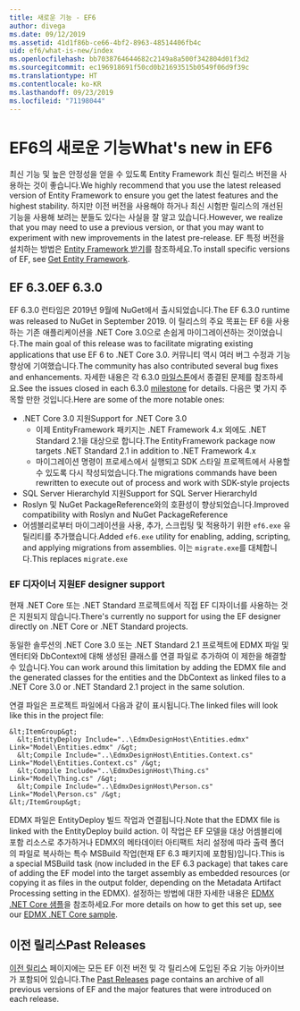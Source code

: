 ```yaml
---
title: 새로운 기능 - EF6
author: divega
ms.date: 09/12/2019
ms.assetid: 41d1f86b-ce66-4bf2-8963-48514406fb4c
uid: ef6/what-is-new/index
ms.openlocfilehash: bb7038764644682c2149a8a500f342804d01f3d2
ms.sourcegitcommit: ec196918691f50cd0b21693515b0549f06d9f39c
ms.translationtype: HT
ms.contentlocale: ko-KR
ms.lasthandoff: 09/23/2019
ms.locfileid: "71198044"
---
```

# <a name="whats-new-in-ef6"></a><span data-ttu-id="2481a-102">EF6의 새로운 기능</span><span class="sxs-lookup"><span data-stu-id="2481a-102">What's new in EF6</span></span>

<span data-ttu-id="2481a-103">최신 기능 및 높은 안정성을 얻을 수 있도록 Entity Framework 최신 릴리스 버전을 사용하는 것이 좋습니다.</span><span class="sxs-lookup"><span data-stu-id="2481a-103">We highly recommend that you use the latest released version of Entity Framework to ensure you get the latest features and the highest stability.</span></span>
<span data-ttu-id="2481a-104">하지만 이전 버전을 사용해야 하거나 최신 시험판 릴리스의 개선된 기능을 사용해 보려는 분들도 있다는 사실을 잘 알고 있습니다.</span><span class="sxs-lookup"><span data-stu-id="2481a-104">However, we realize that you may need to use a previous version, or that you may want to experiment with new improvements in the latest pre-release.</span></span>
<span data-ttu-id="2481a-105">EF 특정 버전을 설치하는 방법은 [Entity Framework 받기](~/ef6/fundamentals/install.md)를 참조하세요.</span><span class="sxs-lookup"><span data-stu-id="2481a-105">To install specific versions of EF, see [Get Entity Framework](~/ef6/fundamentals/install.md).</span></span>

## <a name="ef-630"></a><span data-ttu-id="2481a-106">EF 6.3.0</span><span class="sxs-lookup"><span data-stu-id="2481a-106">EF 6.3.0</span></span>

<span data-ttu-id="2481a-107">EF 6.3.0 런타임은 2019년 9월에 NuGet에서 출시되었습니다.</span><span class="sxs-lookup"><span data-stu-id="2481a-107">The EF 6.3.0 runtime was released to NuGet in September 2019.</span></span> <span data-ttu-id="2481a-108">이 릴리스의 주요 목표는 EF 6을 사용하는 기존 애플리케이션을 .NET Core 3.0으로 손쉽게 마이그레이션하는 것이었습니다.</span><span class="sxs-lookup"><span data-stu-id="2481a-108">The main goal of this release was to facilitate migrating existing applications that use EF 6 to .NET Core 3.0.</span></span> <span data-ttu-id="2481a-109">커뮤니티 역시 여러 버그 수정과 기능 향상에 기여했습니다.</span><span class="sxs-lookup"><span data-stu-id="2481a-109">The community has also contributed several bug fixes and enhancements.</span></span> <span data-ttu-id="2481a-110">자세한 내용은 각 6.3.0 [마일스톤](https://github.com/aspnet/EntityFramework6/milestones?state=closed)에서 종결된 문제를 참조하세요.</span><span class="sxs-lookup"><span data-stu-id="2481a-110">See the issues closed in each 6.3.0 [milestone](https://github.com/aspnet/EntityFramework6/milestones?state=closed) for details.</span></span> <span data-ttu-id="2481a-111">다음은 몇 가지 주목할 만한 것입니다.</span><span class="sxs-lookup"><span data-stu-id="2481a-111">Here are some of the more notable ones:</span></span>

- <span data-ttu-id="2481a-112">.NET Core 3.0 지원</span><span class="sxs-lookup"><span data-stu-id="2481a-112">Support for .NET Core 3.0</span></span>
  - <span data-ttu-id="2481a-113">이제 EntityFramework 패키지는 .NET Framework 4.x 외에도 .NET Standard 2.1을 대상으로 합니다.</span><span class="sxs-lookup"><span data-stu-id="2481a-113">The EntityFramework package now targets .NET Standard 2.1 in addition to .NET Framework 4.x</span></span>
  - <span data-ttu-id="2481a-114">마이그레이션 명령이 프로세스에서 실행되고 SDK 스타일 프로젝트에서 사용할 수 있도록 다시 작성되었습니다.</span><span class="sxs-lookup"><span data-stu-id="2481a-114">The migrations commands have been rewritten to execute out of process and work with SDK-style projects</span></span>
- <span data-ttu-id="2481a-115">SQL Server HierarchyId 지원</span><span class="sxs-lookup"><span data-stu-id="2481a-115">Support for SQL Server HierarchyId</span></span>
- <span data-ttu-id="2481a-116">Roslyn 및 NuGet PackageReference와의 호환성이 향상되었습니다.</span><span class="sxs-lookup"><span data-stu-id="2481a-116">Improved compatibility with Roslyn and NuGet PackageReference</span></span>
- <span data-ttu-id="2481a-117">어셈블리로부터 마이그레이션을 사용, 추가, 스크립팅 및 적용하기 위한 `ef6.exe` 유틸리티를 추가했습니다.</span><span class="sxs-lookup"><span data-stu-id="2481a-117">Added `ef6.exe` utility for enabling, adding, scripting, and applying migrations from assemblies.</span></span> <span data-ttu-id="2481a-118">이는 `migrate.exe`를 대체합니다.</span><span class="sxs-lookup"><span data-stu-id="2481a-118">This replaces `migrate.exe`</span></span>

### <a name="ef-designer-support"></a><span data-ttu-id="2481a-119">EF 디자이너 지원</span><span class="sxs-lookup"><span data-stu-id="2481a-119">EF designer support</span></span>

<span data-ttu-id="2481a-120">현재 .NET Core 또는 .NET Standard 프로젝트에서 직접 EF 디자이너를 사용하는 것은 지원되지 않습니다.</span><span class="sxs-lookup"><span data-stu-id="2481a-120">There's currently no support for using the EF designer directly on .NET Core or .NET Standard projects.</span></span> 

<span data-ttu-id="2481a-121">동일한 솔루션의 .NET Core 3.0 또는 .NET Standard 2.1 프로젝트에 EDMX 파일 및 엔터티와 DbContext에 대해 생성된 클래스를 연결 파일로 추가하여 이 제한을 해결할 수 있습니다.</span><span class="sxs-lookup"><span data-stu-id="2481a-121">You can work around this limitation by adding the EDMX file and the generated classes for the entities and the DbContext as linked files to a .NET Core 3.0 or .NET Standard 2.1 project in the same solution.</span></span>

<span data-ttu-id="2481a-122">연결 파일은 프로젝트 파일에서 다음과 같이 표시됩니다.</span><span class="sxs-lookup"><span data-stu-id="2481a-122">The linked files will look like this in the project file:</span></span>

``` csproj 
&lt;ItemGroup&gt;
  &lt;EntityDeploy Include="..\EdmxDesignHost\Entities.edmx" Link="Model\Entities.edmx" /&gt;
  &lt;Compile Include="..\EdmxDesignHost\Entities.Context.cs" Link="Model\Entities.Context.cs" /&gt;
  &lt;Compile Include="..\EdmxDesignHost\Thing.cs" Link="Model\Thing.cs" /&gt;
  &lt;Compile Include="..\EdmxDesignHost\Person.cs" Link="Model\Person.cs" /&gt;
&lt;/ItemGroup&gt;
```

<span data-ttu-id="2481a-123">EDMX 파일은 EntityDeploy 빌드 작업과 연결됩니다.</span><span class="sxs-lookup"><span data-stu-id="2481a-123">Note that the EDMX file is linked with the EntityDeploy build action.</span></span> <span data-ttu-id="2481a-124">이 작업은 EF 모델을 대상 어셈블리에 포함 리소스로 추가하거나 EDMX의 메타데이터 아티팩트 처리 설정에 따라 출력 폴더의 파일로 복사하는 특수 MSBuild 작업(현재 EF 6.3 패키지에 포함됨)입니다.</span><span class="sxs-lookup"><span data-stu-id="2481a-124">This is a special MSBuild task (now included in the EF 6.3 package) that takes care of adding the EF model into the target assembly as embedded resources (or copying it as files in the output folder, depending on the Metadata Artifact Processing setting in the EDMX).</span></span> <span data-ttu-id="2481a-125">설정하는 방법에 대한 자세한 내용은 [EDMX .NET Core 샘플](https://aka.ms/EdmxDotNetCoreSample)을 참조하세요.</span><span class="sxs-lookup"><span data-stu-id="2481a-125">For more details on how to get this set up, see our [EDMX .NET Core sample](https://aka.ms/EdmxDotNetCoreSample).</span></span>

## <a name="past-releases"></a><span data-ttu-id="2481a-126">이전 릴리스</span><span class="sxs-lookup"><span data-stu-id="2481a-126">Past Releases</span></span>

<span data-ttu-id="2481a-127">[이전 릴리스](past-releases.md) 페이지에는 모든 EF 이전 버전 및 각 릴리스에 도입된 주요 기능 아카이브가 포함되어 있습니다.</span><span class="sxs-lookup"><span data-stu-id="2481a-127">The [Past Releases](past-releases.md) page contains an archive of all previous versions of EF and the major features that were introduced on each release.</span></span>
